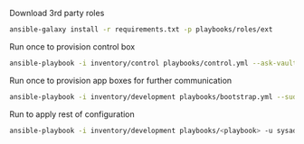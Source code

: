 Download 3rd party roles
```bash
ansible-galaxy install -r requirements.txt -p playbooks/roles/ext
```

Run once to provision control box
```bash
ansible-playbook -i inventory/control playbooks/control.yml --ask-vault -K
```

Run once to provision app boxes for further communication
```bash
ansible-playbook -i inventory/development playbooks/bootstrap.yml --sudo -k -u <username>
```

Run to apply rest of configuration
```bash
ansible-playbook -i inventory/development playbooks/<playbook> -u sysadmin --sudo --ask-vault
```
